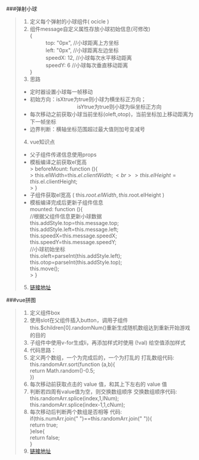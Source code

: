 ###弹射小球
> 1. 定义每个弹射的小球组件( ocicle )
> 2. 组件message自定义属性存放小球初始信息(可修改)<br>
> 	{<br>
> 	　　　top: "0px",        //小球距离上方坐标<br>
> 	　　　left: "0px",        //小球距离左边坐标<br>
> 	　　　speedX: 12,      //小球每次水平移动距离<br>
> 	　　　speedY: 6         //小球每次垂直移动距离<br>
> 	}    <br>
> 3. 思路
> 	* 定时器设置小球每一帧移动
> 	*  初始方向：isXtrue为true则小球为横坐标正方向；<br>
> 　　　　　　　　　isYtrue为true则小球为纵坐标正方向
> 	* 每次移动之前获取小球当前坐标(oleft,otop)，当前坐标加上移动距离为下一帧坐标
> 	* 边界判断：横轴坐标范围超过最大值则加号变减号
> 4. vue知识点
> 	* 父子组件传递信息使用props
> 	* 模板编译之前获取el宽高 <br>
    > 		beforeMount: function (){<br>
    > 		    this.elWidth=this.$el.clientWidth;<br>
    > 		    this.elHeight=this.$el.clientHeight;<br>
    > 		}<br>
> 	* 子组件获取el宽高 ( this.$root.elWidth,this.$root.elHeight )
> 	* 模板编译完成后更新子组件信息<br>
> 			mounted: function (){<br>
> 			    //根据父组件信息更新小球数据<br>
> 			    this.addStyle.top=this.message.top;<br>
> 			    this.addStyle.left=this.message.left;<br>
> 			    this.speedX=this.message.speedX;<br>
> 			    this.speedY=this.message.speedY;<br>
> 			    //小球初始坐标<br>
> 			    this.oleft=parseInt(this.addStyle.left);<br>
> 			    this.otop=parseInt(this.addStyle.top);<br>
> 			    this.move();<br>
> 			> }<br>
> 5. [链接地址]( http://hsianglee.top/vue/moveBall.html )

###vue拼图
>1. 定义组件box
> 2. 使用slot在父组件插入button，调用子组件this.$children[0].randomNum()重新生成随机数组达到重新开始游戏的目的
> 3.  子组件中使用v-for生成li，再添加样式时使用 (!val) 给空值添加样式
> 4.  代码思路：
> 	1. 定义两个数组，一个为完成后的，一个为打乱的
> 	打乱数组代码: <br>
> 		this.randomArr.sort(function (a,b){<br>
> 				return Math.random()-0.5;<br>
> 	})<br>
> 	2. 每次移动前获取点击的 value 值，和其上下左右的 value 值
> 	3. 判断若四周有value值为空，则交换数组顺序
> 	交换数组顺序代码: <br>
> 		this.randomArr.splice(index,1,lNum);<br>
> 	this.randomArr.splice(index-1,1,cNum);<br>
> 	4. 每次移动后判断两个数组是否相等
> 	代码: <br>
> 		if(this.numArr.join(" ")==this.randomArr.join(" ")){<br>
> 				return true;<br>
> 		}else{<br>
> 				return false;<br>
> 	}<br>
> 5. [链接地址]( http://hsianglee.top/vue/puzzleVue.html )
